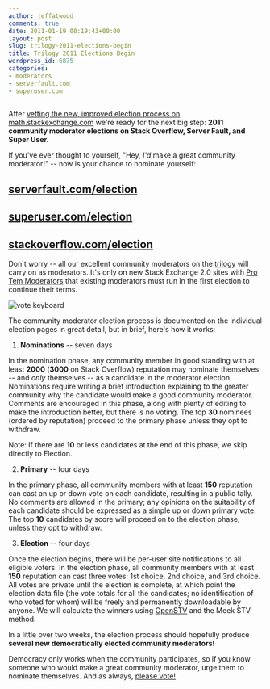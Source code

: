 ```yaml
---
author: jeffatwood
comments: true
date: 2011-01-19 00:19:43+00:00
layout: post
slug: trilogy-2011-elections-begin
title: Trilogy 2011 Elections Begin
wordpress_id: 6875
categories:
- moderators
- serverfault.com
- superuser.com
---
```


After [vetting the new, improved election process on math.stackexchange.com](http://blog.stackoverflow.com/2010/12/stack-exchange-moderator-elections-begin/) we're ready for the next big step: **2011 community moderator elections on Stack Overflow, Server Fault, and Super User.**

If you've ever thought to yourself, "Hey, _I'd_ make a great community moderator!" -- now is your chance to nominate yourself:



## [serverfault.com/election](http://serverfault.com/election)




## [superuser.com/election](http://superuser.com/election)




## [stackoverflow.com/election](http://stackoverflow.com/election)




Don't worry -- all our excellent community moderators on the [trilogy](http://blog.stackoverflow.com/2009/05/the-stack-overflow-trilogy/) will carry on as moderators. It's only on new Stack Exchange 2.0 sites with [Pro Tem Moderators](http://blog.stackoverflow.com/2010/07/moderator-pro-tempore/) that existing moderators must run in the first election to continue their terms.

![vote keyboard](http://blog.stackoverflow.com/wp-content/uploads/vote-keyboard.jpg)

The community moderator election process is documented on the individual election pages in great detail, but in brief, here's how it works:





  1. **Nominations** -- seven days  

In the nomination phase, any community member in good standing with at least **2000** (**3000** on Stack Overflow) reputation may nominate themselves -- and _only_ themselves -- as a candidate in the moderator election. Nominations require writing a brief introduction explaining to the greater community why the candidate would make a good community moderator. Comments are encouraged in this phase, along with plenty of editing to make the introduction better, but there is no voting. The top **30** nominees (ordered by reputation) proceed to the primary phase unless they opt to withdraw.

Note: If there are **10** or less candidates at the end of this phase, we skip directly to Election. 


  2. **Primary** -- four days  

In the primary phase, all community members with at least **150** reputation can cast an up or down vote on each candidate, resulting in a public tally. No comments are allowed in the primary; any opinions on the suitability of each candidate should be expressed as a simple up or down primary vote. The top **10** candidates by score will proceed on to the election phase, unless they opt to withdraw. 


  3. **Election** -- four days  

Once the election begins, there will be per-user site notifications to all eligible voters. In the election phase, all community members with at least **150** reputation can cast three votes: 1st choice, 2nd choice, and 3rd choice. All votes are private until the election is complete, at which point the election data file (the vote totals for all the candidates; no identification of who voted for whom) will be freely and permanently downloadable by anyone. We will calculate the winners using [OpenSTV](http://www.openstv.org/) and the Meek STV method.


In a little over two weeks, the election process should hopefully produce **several new democratically elected community moderators!** 

Democracy only works when the community participates, so if you know someone who would make a great community moderator, urge them to nominate themselves. And as always, [please vote!](http://blog.stackoverflow.com/2010/10/vote-early-vote-often/)
